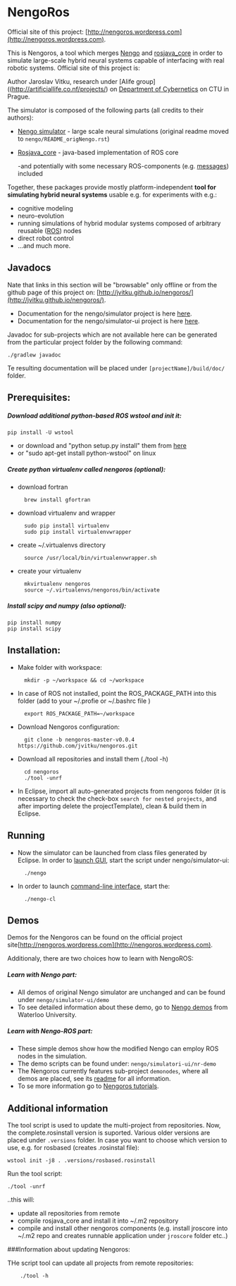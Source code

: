 NengoRos
=========

Official site of this project: [http://nengoros.wordpress.com](http://nengoros.wordpress.com).

This is Nengoros, a tool which merges [Nengo](https://github.com/ctn-waterloo/nengo_1.4) and [rosjava_core](https://github.com/rosjava/rosjava_core) in order to simulate large-scale hybrid neural systems capable of interfacing with real robotic systems. Official site of this project is: 

Author Jaroslav Vitku, research under [Alife group]((http://artificiallife.co.nf/projects/) on [Department of Cybernetics](http://cyber.felk.cvut.cz/) on CTU in Prague. 

The simulator is composed of the following parts (all credits to their authors):

* [Nengo simulator](http://nengo.ca/) - large scale neural simulations (original readme moved to `nengo/README_origNengo.rst`)
* [Rosjava_core](http://wiki.ros.org/rosjava) - java-based implementation of ROS core

	-and potentially with some necessary ROS-components (e.g. [messages](http://wiki.ros.org/std_msgs)) included

Together, these packages provide mostly platform-independent **tool for simulating hybrid neural systems** usable e.g. for experiments with e.g.:

* cognitive modeling
* neuro-evolution
* running simulations of hybrid modular systems composed of arbitrary reusable ([ROS](http://wiki.ros.org/)) nodes
* direct robot control
* ...and much more.

Javadocs
-------------


Nate that links in this section will be "browsable" only offline or from the github page of this project on: [http://jvitku.github.io/nengoros/](http://jvitku.github.io/nengoros/).

* Documentation for the nengo/simulator project is here [here](javadoc/nengo-simulator/javadoc/index.html).
* Documentation for the nengo/simulator-ui project is here [here](javadoc/nengo-simulator-ui/javadoc/index.html).

Javadoc for sub-projects which are not available here can be generated from the particular project folder by the following command:

	./gradlew javadoc

Te resulting documentation will be placed under `[projectName]/build/doc/` folder.


Prerequisites:
-------------
##### Download additional python-based ROS **wstool** and init it:

	pip install -U wstool
	

* or download and "python setup.py install" them from [here](https://github.com/vcstools/)
* or "sudo apt-get install python-wstool" on linux


 
##### Create python **virtualenv** called nengoros (optional):

* download fortran

		brew install gfortran

* download virtualenv and wrapper

		sudo pip install virtualenv
		sudo pip install virtualenvwrapper

* create ~/.virtualenvs directory

		source /usr/local/bin/virtualenvwrapper.sh 
	
* create your virtualenv

		mkvirtualenv nengoros
		source ~/.virtualenvs/nengoros/bin/activate
 

##### Install **scipy** and **numpy** (also optional):

	pip install numpy	
	pip install scipy


Installation:
--------------

* Make folder with workspace:

		mkdir -p ~/workspace && cd ~/workspace
	
* In case of ROS not installed, point the ROS\_PACKAGE_PATH into this folder (add to your ~/.profie or ~/.bashrc file )

		export ROS_PACKAGE_PATH=~/workspace
	
* Download Nengoros configuration:

		git clone -b nengoros-master-v0.0.4 https://github.com/jvitku/nengoros.git

	
* Download all repositories and install them (./tool -h)

		cd nengoros
		./tool -unrf


* In Eclipse, import all auto-generated projects from nengoros folder (it is necessary to check the check-box `search for nested projects`, and after importing delete the projectTemplate), clean & build them in Eclipse. 

Running
---------

* Now the simulator can be launched from class files generated by Eclipse. In order to [launch GUI](http://nengo.ca/docs/html/tutorial1.html), start the script under nengo/simulator-ui:

		./nengo
	
* In order to launch [command-line interface](http://nengo.ca/docs/html/scripting_interface.html#running-scripts-from-the-command-line), start the:

		./nengo-cl


Demos
-------

Demos for the Nengoros can be found on the official project site[http://nengoros.wordpress.com](http://nengoros.wordpress.com).

Additionaly, there are two choices how to learn with NengoROS:

##### Learn with Nengo part:
	
* All demos of original Nengo simulator are unchanged and can be found under `nengo/simulator-ui/demo`
* To see detailed information about these demo, go to [Nengo demos](http://nengo.ca/docs/html/tutorial.html) from Waterloo University.

##### Learn with Nengo-ROS part:

* These simple demos show how the modified Nengo can employ ROS nodes in the simulation.
* The demo scripts can be found under: `nengo/simulatori-ui/nr-demo`
* The Nengoros currently features sub-project `demonodes`, where all demos are placed, see its [readme](https://github.com/jvitku/demonodes) for all information.
* To se more information go to [Nengoros tutorials](http://nengoros.wordpress.com/tutorials/). 


Additional information
-----------------------


The tool script is used to update the multi-project from repositories. Now, the complete.rosinstall version is suported. Various older versions are placed under `.versions` folder. In case you want to choose which version to use, e.g. for rosbased (creates .rosinstal file):

	wstool init -j8 . .versions/rosbased.rosinstall

Run the tool script:

	./tool -unrf
	
..this will:

* 	update all repositories from remote
*	compile rosjava_core and install it into ~/.m2 repository
*	compile and install other nengoros components (e.g. install jroscore into ~/.m2 repo and creates runnable application under `jroscore` folder etc..)

###Information about updating Nengoros:

THe script tool can update all projects from remote repositories:

		./tool -h
